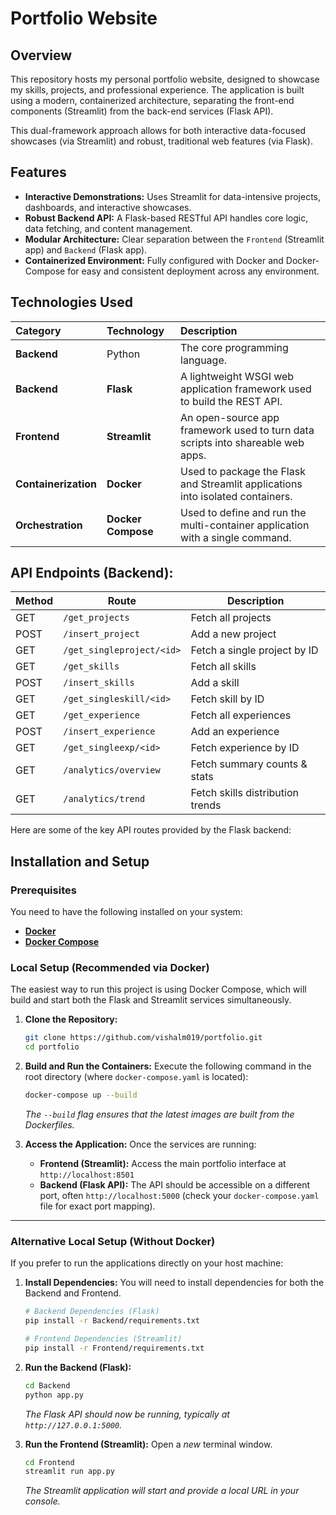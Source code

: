 # Portfolio Website

## Overview

This repository hosts my personal portfolio website, designed to showcase my skills, projects, and professional experience. The application is built using a modern, containerized architecture, separating the front-end components (Streamlit) from the back-end services (Flask API).

This dual-framework approach allows for both interactive data-focused showcases (via Streamlit) and robust, traditional web features (via Flask).

## Features

* **Interactive Demonstrations:** Uses Streamlit for data-intensive projects, dashboards, and interactive showcases.
* **Robust Backend API:** A Flask-based RESTful API handles core logic, data fetching, and content management.
* **Modular Architecture:** Clear separation between the `Frontend` (Streamlit app) and `Backend` (Flask app).
* **Containerized Environment:** Fully configured with Docker and Docker-Compose for easy and consistent deployment across any environment.

## Technologies Used

| Category | Technology | Description |
| :--- | :--- | :--- |
| **Backend** | Python | The core programming language. |
| **Backend** | **Flask** | A lightweight WSGI web application framework used to build the REST API. |
| **Frontend** | **Streamlit** | An open-source app framework used to turn data scripts into shareable web apps. |
| **Containerization** | **Docker** | Used to package the Flask and Streamlit applications into isolated containers. |
| **Orchestration** | **Docker Compose** | Used to define and run the multi-container application with a single command. |

## API Endpoints (Backend):

| Method                             | Route                     | Description                      |
| ---------------------------------- | ------------------------- | -------------------------------- |
| GET                                | `/get_projects`           | Fetch all projects               |
| POST                               | `/insert_project`         | Add a new project                |
| GET                                | `/get_singleproject/<id>` | Fetch a single project by ID     |
| GET                                | `/get_skills`             | Fetch all skills                 |
| POST                               | `/insert_skills`          | Add a skill                      |
| GET                                | `/get_singleskill/<id>`   | Fetch skill by ID                |
| GET                                | `/get_experience`         | Fetch all experiences            |
| POST                               | `/insert_experience`      | Add an experience                |
| GET                                | `/get_singleexp/<id>`     | Fetch experience by ID           |
| GET                                | `/analytics/overview`     | Fetch summary counts & stats     |
| GET                                | `/analytics/trend`        | Fetch skills distribution trends |


Here are some of the key API routes provided by the Flask backend:
## Installation and Setup

### Prerequisites

You need to have the following installed on your system:

* [**Docker**](https://docs.docker.com/get-docker/)
* [**Docker Compose**](https://docs.docker.com/compose/install/)

### Local Setup (Recommended via Docker)

The easiest way to run this project is using Docker Compose, which will build and start both the Flask and Streamlit services simultaneously.

1.  **Clone the Repository:**
    ```bash
    git clone https://github.com/vishalm019/portfolio.git
    cd portfolio
    ```

2.  **Build and Run the Containers:**
    Execute the following command in the root directory (where `docker-compose.yaml` is located):
    ```bash
    docker-compose up --build
    ```
    *The `--build` flag ensures that the latest images are built from the Dockerfiles.*

3.  **Access the Application:**
    Once the services are running:
    * **Frontend (Streamlit):** Access the main portfolio interface at `http://localhost:8501`
    * **Backend (Flask API):** The API should be accessible on a different port, often `http://localhost:5000` (check your `docker-compose.yaml` file for exact port mapping).

---

### Alternative Local Setup (Without Docker)

If you prefer to run the applications directly on your host machine:

1.  **Install Dependencies:**
    You will need to install dependencies for both the Backend and Frontend.

    ```bash
    # Backend Dependencies (Flask)
    pip install -r Backend/requirements.txt

    # Frontend Dependencies (Streamlit)
    pip install -r Frontend/requirements.txt
    ```

2.  **Run the Backend (Flask):**
    ```bash
    cd Backend
    python app.py
    ```
    *The Flask API should now be running, typically at `http://127.0.0.1:5000`.*

3.  **Run the Frontend (Streamlit):**
    Open a *new* terminal window.
    ```bash
    cd Frontend
    streamlit run app.py
    ```
    *The Streamlit application will start and provide a local URL in your console.*

